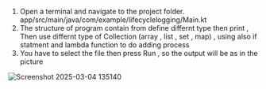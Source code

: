 1. Open a terminal and navigate to the project folder.
   app/src/main/java/com/example/lifecyclelogging/Main.kt
2. The structure of program contain from define differnt type then print , Then use differnt type of Collection (array , list , set , map) , using also if statment and lambda function to do adding process
3. You have to select the file then press Run , so the output will be as in the picture






![Screenshot 2025-03-04 135140](https://github.com/user-attachments/assets/ddaaa4b5-c6a0-4ae4-bc55-7ec67b1f6605)
